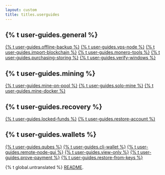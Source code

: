 ```yaml
---
layout: custom
title: titles.userguides
---
```

<div class="guides">
    <section class="container">
        <div class="row">
            <div class="left half no-pad-sm col-lg-6 col-md-6 col-sm-12 col-xs-12">
                <div class="info-block">
                    <div class="row center-xs">
                        <div class="col">
                            <h2>{% t user-guides.general %}</h2>
                        </div>
                    </div>
                    <div class="row start-xs">
                        <p>
                            <a href="{{site.baseurl}}/resources/user-guides/Offline_Backup.html">{% t user-guides.offline-backup %}</a>
                            <a href="{{site.baseurl}}/resources/user-guides/vps_run_node.html">{% t user-guides.vps-node %}</a>
                            <a href="{{site.baseurl}}/resources/user-guides/importing_blockchain.html">{% t user-guides.import-blockchain %}</a>
                            <a href="{{site.baseurl}}/resources/user-guides/monero_tools.html">{% t user-guides.monero-tools %}</a>
                            <a href="{{site.baseurl}}/resources/user-guides/securely_purchase.html">{% t user-guides.purchasing-storing %}</a>
                            <a href="{{site.baseurl}}/resources/user-guides/verification-windows-beginner.html">{% t user-guides.verify-windows %}</a>
                        </p>
                    </div>
                </div>
            </div>
            <div class="right half col-lg-6 col-md-6 col-sm-12 col-xs-12">
                <div class="info-block">
                    <div class="row center-xs">
                        <div class="col">
                            <h2>{% t user-guides.mining %}</h2>
                        </div>
                    </div>
                    <div class="row start-xs">
                        <p>
                            <a href="{{site.baseurl}}/resources/user-guides/mine-to-pool.html">{% t user-guides.mine-on-pool %}</a>
                            <a href="{{site.baseurl}}/resources/user-guides/solo_mine_GUI.html">{% t user-guides.solo-mine %}</a>
                            <a href="{{site.baseurl}}/resources/user-guides/mining_with_xmrig_and_docker.html">{% t user-guides.mine-docker %}</a>
                        </p>
                    </div>
                </div>
            </div>
        </div>
    </section>
    <section class="container">
        <div class="row">
            <div class="left half no-pad-sm col-lg-6 col-md-6 col-sm-12 col-xs-12">
                <div class="info-block">
                    <div class="row center-xs">
                        <div class="col">
                            <h2>{% t user-guides.recovery %}</h2>
                        </div>
                    </div>
                    <div class="row start-xs">
                        <p>
                            <a href="{{site.baseurl}}/resources/user-guides/howto_fix_stuck_funds.html">{% t user-guides.locked-funds %}</a>
                            <a href="{{site.baseurl}}/resources/user-guides/restore_account.html">{% t user-guides.restore-account %}</a>
                        </p>
                    </div>
                </div>
            </div>
            <div class="right half col-lg-6 col-md-6 col-sm-12 col-xs-12">
                <div class="info-block">
                    <div class="row center-xs">
                        <div class="col">
                            <h2>{% t user-guides.wallets %}</h2>
                        </div>
                    </div>
                    <div class="row start-xs">
                        <p>
                            <a href="{{site.baseurl}}/resources/user-guides/cli_wallet_daemon_isolation_qubes_whonix.html">{% t user-guides.qubes %}</a>
                            <a href="{{site.baseurl}}/resources/user-guides/monero-wallet-cli.html">{% t user-guides.cli-wallet %}</a>
                            <a href="{{site.baseurl}}/resources/user-guides/remote_node_gui.html">{% t user-guides.remote-node-gui %}</a>
                            <a href="{{site.baseurl}}/resources/user-guides/view_only.html">{% t user-guides.view-only %}</a>
                            <a href="{{site.baseurl}}/resources/user-guides/prove-payment.html">{% t user-guides.prove-payment %}</a>
                            <a href="{{site.baseurl}}/resources/user-guides/restore_from_keys.html">{% t user-guides.restore-from-keys %}</a>
                        </p>
                    </div>
                </div>
            </div>
        </div>
    </section>
</div>

<div class="untranslated {% t user-guides.translated %}">
    <p>{% t global.untranslated %} <a class="untranslated-link" href="https://github.com/monero-project/monero-site/blob/master/README.md">README</a>.</p>
</div>